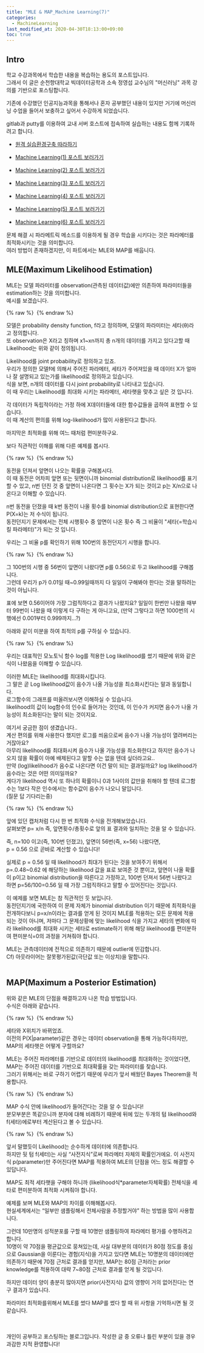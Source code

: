 ```yaml
---
title: "MLE & MAP_Machine Learning(7)"
categories: 
  - MachineLearning
last_modified_at: 2020-04-30T18:13:00+09:00
toc: true
---
```


Intro
---
학교 수강과목에서 학습한 내용을 복습하는 용도의 포스트입니다.<br/>
그래서 이 글은 순천향대학교 빅데이터공학과 소속 정영섭 교수님의 "머신러닝" 과목 강의를 기반으로 포스팅합니다.<br/>

기존에 수강했던 인공지능과목을 통해서나 혼자 공부했던 내용이 있지만 거기에 머신러닝 수업을 들어서 보충하고 싶어서 수강하게 되었습니다.<br/>

gitlab과 putty를 이용하여 교내 서버 호스트에 접속하여 실습하는 내용도 함께 기록하려고 합니다.<br/>

* [원격 실습환경구축 따라하기](https://ohjinjin.github.io/git/gitlab/)<br/>

* [Machine Learning(1) 포스트 보러가기](https://ohjinjin.github.io/machinelearning/machineLearning-1/)<br/>

* [Machine Learning(2) 포스트 보러가기](https://ohjinjin.github.io/machinelearning/machineLearning-2/)<br/>

* [Machine Learning(3) 포스트 보러가기](https://ohjinjin.github.io/machinelearning/machineLearning-3/)<br/>

* [Machine Learning(4) 포스트 보러가기](https://ohjinjin.github.io/machinelearning/machineLearning-4/)<br/>

* [Machine Learning(5) 포스트 보러가기](https://ohjinjin.github.io/machinelearning/machineLearning-5/)<br/>

* [Machine Learning(6) 포스트 보러가기](https://ohjinjin.github.io/machinelearning/machineLearning-6/)<br/>

문제 해결 시 파라메트릭 메소드를 이용하게 될 경우 학습을 시키다는 것은 파라메터를 최적화시키는 것을 의미합니다.<br/>
여러 방법이 존재하겠지만, 이 파트에서는 MLE와 MAP를 배웁니다.
<br/>

MLE(Maximum Likelihood Estimation)
---
MLE는 모델 파라미터를 observation(관측된 데이터값)에만 의존하여 파라미터들을 estimation하는 것을 의미합니다.<br/>
예시를 보겠습니다.<br/>

{% raw %} <img src="https://ohjinjin.github.io/assets/images/20200410ml/capture50.JPG" alt=""> {% endraw %}

모델은 probability density function, f라고 정의하며, 모델의 파라미터는 세타(θ)라고 정의합니다.<br/>
또 observation은 X라고 칭하며 x1~xn까지 총 n개의 데이터를 가지고 있다고할 때 Likelihood는 위와 같이 정의됩니다.<br/>

Likelihood를 joint probability로 정의하고 있죠.<br/>
우리가 정의한 모델f에 의해서 주어진 파라메터, 세타가 주어져있을 때 데이터 X가 얼마나 잘 설명되고 있는가를 likelihood로 정의하고 있습니다.<br/>
식을 보면, n개의 데이터를 다시 joint probability로 나타내고 있습니다.<br/>
이 때 우리는 Likelihood를 최대화 시키는 파라메터, 세타햇을 맞추고 싶은 것 입니다.<br/>

각 데이터가 독립적이라는 가정 하에 X데이터들에 대한 함수값들을 곱하여 표현할 수 있습니다.<br/>
이 때 계산의 편의를 위해 log-likelihood가 많이 사용된다고 합니다.<br/>

마지막은 최적화를 위해 여느 때처럼 편미분하구요.<br/>

보다 직관적인 이해를 위해 다른 예제를 봅시다.<br/>

{% raw %} <img src="https://ohjinjin.github.io/assets/images/20200410ml/capture51.JPG" alt=""> {% endraw %}

동전을 던져서 앞면이 나오는 확률을 구해봅시다.<br/>
이 때 동전은 어차피 앞면 또는 뒷면이니까 binomial distribution로 likelihood를 표기 할 수 있고, n번 던진 것 중 앞면이 나온다면 그 횟수는 X가 되는 것이고 p는 X/n으로 나온다고 이해할 수 있습니다.<br/>

n번 동전을 던졌을 때 k번 동전이 나올 횟수를 binomial distribution으로 표현한다면 P(X=k)는 저 수식이 됩니다.<br/>
동전던지기 문제에서는 전체 시행횟수 중 앞면이 나온 횟수 즉 그 비율이 "세타(=학습시킬 파라메터)"가 되는 것 입니다.<br/>

우리는 그 비율 p를 확인하기 위해 100번의 동전던지기 시행을 합니다.<br/>

{% raw %} <img src="https://ohjinjin.github.io/assets/images/20200410ml/capture52.JPG" alt=""> {% endraw %}

그 100번의 시행 중 56번이 앞면이 나왔다면 p를 0.56으로 두고 likelihood를 구해봅니다.<br/>
그런데 우리가 p가 0.01일 때~0.99일때까지 다 일일이 구해봐야 한다는 것을 말하려는 것이 아닙니다.<br/>

표에 보면 0.56이어야 가장 그럼직하다고 결과가 나왔지요? 일일이 한번만 나왔을 때부터 99번이 나왔을 때 이렇게 다 구하는 게 아니고요, (만약 그렇다고 하면 1000번의 시행에선 0.001부터 0.999까지…?)<br/>

아래와 같이 미분을 하여 최적의 p를 구하실 수 있습니다.<br/>

{% raw %} <img src="https://ohjinjin.github.io/assets/images/20200410ml/capture53.JPG" alt=""> {% endraw %}

우리는 대표적인 모노토닉 함수 log를 적용한 Log likelihood를 썼기 때문에 위와 같은 식이 나왔음을 이해할 수 있습니다.<br/>

이러한 MLE는 likelihood를 최대화시킵니다.<br/>
그 말은 곧 Log likelihood값이 음수가 나올 가능성을 최소화시킨다는 말과 동일합니다.<br/>
로그함수의 그래프를 떠올려보시면 이해하실 수 있습니다.<br/>
likelihood의 값이 log함수의 인수로 들어가는 것인데, 이 인수가 커지면 음수가 나올 가능성이 최소화된다는 말이 되는 것이지요.<br/>

여기서 궁금한 점이 생겼습니다..<br/>
계산 편의를 위해 사용한다 했지만 로그를 씌움으로써 음수가 나올 가능성이 열려버리는 거잖아요?<br/>
아무리 likelihood를 최대화시켜 음수가 나올 가능성을 최소화한다고 하지만 음수가 나오지 않을 확률이 아예 배제된다고 말할 수는 없을 텐데 싶더라고요..<br/>
만약 (log)likelihood가 음수로 나온다면 이건 말이 되는 결과일까요? log likelihood가 음수라는 것은 어떤 의미일까요? <br/>
게다가 likelihood 역시 또 하나의 확률이니 0과 1사이의 값만을 취해야 할 텐데 로그함수는 1보다 작은 인수에서는 함수값이 음수가 나오니 말입니다.<br/>
(질문 답 기다리는중)

{% raw %} <img src="https://ohjinjin.github.io/assets/images/20200410ml/capture58.JPG" alt=""> {% endraw %}

앞에 있던 캡처처럼 다시 한 번 최적화 수식을 전개해보았습니다.<br/>
살펴보면 p= x/n 즉, 앞면횟수/총횟수로 앞의 표 결과와 일치하는 것을 알 수 있습니다.<br/>

즉, n=100 이고(즉, 100번 던졌고), 앞면이 56번(즉, x=56) 나왔다면,<br/>
p = 0.56 으로 곧바로 계산할 수 있습니다!<br/>

실제로 p = 0.56 일 때 likelihood가 최대가 된다는 것을 보여주기 위해서 p=.0.48~0.62 에 해당하는 likelihood 값을 표로 보여준 것 뿐이고, 앞면이 나올 확률이 p이고 binomial distribution을 따른다고 가정하고, 100번 던져서 56번 나왔다고 하면 p=56/100=0.56 일 때 가장 그럼직하다고 말할 수 있어진다는 것입니다.<br/>

이 예제를 보면 MLE는 참 직관적인 듯 보입니다.<br/>
동전던지기에 국한하여 이 문제 자체가 binomial distribution 이기 때문에 최적화식을 전개하다보니 p=x/n이라는 결과를 얻게 된 것이지 MLE를 적용하는 모든 문제에 적용되는 것이 아니며, 저마다 그 문제상황에 맞는 likelihood 식을 가지고 세타의 변화에 따라 likelihood를 최대화 시키는 세타로 estimate하기 위해 해당 likelihood를 편미분하여 편미분식=0의 과정을 거쳐줘야 합니다.<br/>

MLE는 관측데이터에 전적으로 의존하기 때문에 outlier에 민감합니다.<br/>
Cf) 아웃라이어는 잘못평가된값(극단값 또는 이상치)을 말합니다.<br/>
<br/>

MAP(Maximum a Posterior Estimation)
---
위와 같은 MLE의 단점을 해결하고자 나온 학습 방법입니다.<br/>
수식은 아래와 같습니다.<br/>

{% raw %} <img src="https://ohjinjin.github.io/assets/images/20200410ml/capture59.JPG" alt=""> {% endraw %}

세타와 X위치가 바뀌었죠.<br/>
이전의 P(X|parameter)같은 경우는 데이터 observation을 통해 가능하다하지만, MAP의 세타햇은 어떻게 구할까요?<br/>

MLE는 주어진 파라메터를 기반으로 데이터의 likelihood를 최대화하는 것이었다면, MAP는 주어진 데이터를 기반으로 최대확률을 갖는 파라미터를 찾습니다.<br/>
그러기 위해서는 바로 구하기 어렵기 때문에 우리가 앞서 배웠던 Bayes Theorem을 적용합니다.<br/>

{% raw %} <img src="https://ohjinjin.github.io/assets/images/20200410ml/capture60.JPG" alt=""> {% endraw %}

MAP 수식 안에 likelihood가 들어간다는 것을 알 수 있습니다!<br/>
분모부분은 똑같으니까 분자에 대해 비례하기 때문에 뒤에 있는 두개의 텀 likelihood와 f(세타)에로부터 계산된다고 볼 수 있습니다.<br/>

{% raw %} <img src="https://ohjinjin.github.io/assets/images/20200410ml/capture61.JPG" alt=""> {% endraw %}


앞서 말했듯이 Likelihood는 순수하게 데이터에 의존합니다.<br/>
하지만 뒷 텀 f(세터)는 사실 “사전지식”로써 파라메터 자체의 확률인거에요. 이 사전지식 p(parameter)만 주어진다면 MAP를 적용하여 MLE의 단점을 어느 정도 해결할 수 있답니다.<br/>

MAP도 최적 세타햇을 구해야 하니까 (likelihood식*parameter자체확률) 전체식을 세타로 편미분하여 최적화 시켜줘야 합니다.<br/>

예제를 보며 MLE와 MAP의 차이를 이해해봅시다.<br/>
현실세계에서는 “일부만 샘플링해서 전체사람을 추정할거야” 하는 방법을 많이 사용합니다.<br/>

그런데 10만명의 성적분포를 구할 때 10명만 샘플링하여 파라메터 평가를 수행하려고 합니다.<br/>
10명이 약 70점을 평균값으로 뭉쳐있는데, 사실 대부분의 데이터가 80점 정도를 중심으로 Gaussian을 이룬다는 경험(지식)을 가지고 있다면 MLE는 10명분의 데이터에만 의존하기 때문에 70점 근처로 결과를 얻지만, MAP는 80점 근처라는 prior knowledge를 적용하여 대략 7~80점 근처로 결과를 얻게 될 것입니다.<br/>

하지만 데이터 양이 충분히 많아지면 prior(사전지식) 값의 영향이 거의 없어진다는 연구 결과가 있습니다.<br/>

파라미터 최적화를위해서 MLE를 썼다 MAP를 썼다 할 때 위 사항을 기억하시면 될 것 같습니다.<br/>

<br/><br/>
개인이 공부하고 포스팅하는 블로그입니다. 작성한 글 중 오류나 틀린 부분이 있을 경우 과감한 지적 환영합니다!<br/><br/>





